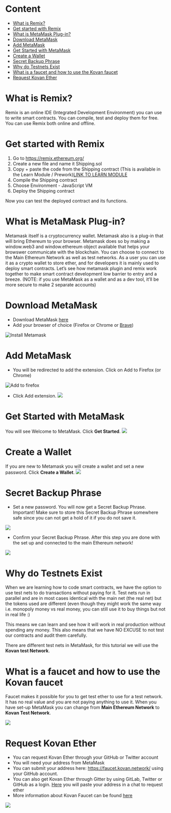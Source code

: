 # Content

- [What is Remix?](#What-is-Remix?)
- [Get started with Remix](#Get-started-with-Remix)
- [What is MetaMask Plug-in?](#What-is-MetaMask-Plug-in?)
- [Download MetaMask](#Download-MetaMask)
- [Add MetaMask](#Add-MetaMask)
- [Get Started with MetaMask](#Get-Started-with-MetaMask)
- [Create a Wallet](#Create-a-Wallet)
- [Secret Backup Phrase](#Secret-Backup-Phrase)
- [Why do Testnets Exist](#Why-do-Testnets-Exist)
- [What is a faucet and how to use the Kovan faucet](#What-is-a-faucet-and-how-to-use-the-Kovan-faucet)
- [Request Kovan Ether](#Request-Kovan-Ether)




# What is Remix?
Remix is an online IDE (Integrated Development Environment) you can use to write smart contracts. You can compile, test and deploy them for free. You can use Remix both online and offline.


# Get started with Remix
1. Go to https://remix.ethereum.org/
2. Create a new file and name it Shipping.sol
3. Copy + paste the code from the Shipping contract (This is available in the Learn Module / Prework)[LINK TO LEARN MODULE](htttps://url_tbd.com)
4. Compile the Shipping contract
5. Choose Environment - JavaScript VM
6. Deploy the Shipping contract

Now you can test the deployed contract and its functions.


# What is MetaMask Plug-in?
Metamask itself is a cryptocurrency wallet.
Metamask also is a plug-in that will bring Ethereum to your browser. Metamask does so by making a window.web3 and window.ethereum object available that helps your browswer communicate with the blockchain.
You can choose to connect to the Main Ethereum Network as well as test networks.
As a user you can use it as a crypto wallet to store ether, and for developers it is mainly used to deploy smart contracts.
Let’s see how metamask plugin and remix work together to make smart contract development low barrier to entry and a breeze.
(NOTE: if you use MetaMask as a wallet and as a dev tool, it’ll be more secure to make 2 separate accounts)



# Download MetaMask
- Download MetaMask [here](https://metamask.io/download.html)
- Add your browser of choice (Firefox or Chrome or [Brave](https://brave.com/))

![Install Metamask](Images/install%20metamask.png)



# Add MetaMask
- You will be redirected to add the extension.
Click on Add to Firefox (or Chrome)

![Add to firefox](Images/add%20to%20firefox.png)



- Click Add extension.
![](Images/add%20metamask%20add%20extension.png)



# Get Started with MetaMask
You will see Welcome to MetaMask. Click **Get Started**.
![](Images/welcome_to_metamask.png)



# Create a Wallet
If you are new to Metamask you will create a wallet and set a new password. Click **Create a Wallet**.
![](Images/create_wallet.jpg)



# Secret Backup Phrase
- Set a new password. You will now get a Secret Backup Phrase. Important! Make sure to store this Secret Backup Phrase somewhere safe since you can not get a hold of it if you do not save it.

![](Images/backup%20phrase.png)



- Confirm your Secret Backup Phrase. After this step you are done with the set up and connected to the main Ethereum network!

![](Images/confirm_backup_phrase.png)



# Why do Testnets Exist
When we are learning how to code smart contracts, we have the option to use test nets to do transactions without paying for it.
Test nets run in parallel and are in most cases identical with the main net (the real net) but the tokens used are different (even though they might work the same way i.e. monopoly money vs real money, you can still use it to buy things but not in real life :)

This means we can learn and see how it will work in real production without spending any money.
This also means that we have NO EXCUSE to not test our contracts and audit them carefully.

There are different test nets in MetaMask, for this tutorial we will use the **Kovan test Network**.



# What is a faucet and how to use the Kovan faucet
Faucet makes it possible for you to get test ether to use for a test network. It has no real value and you are not paying anything to use it. When you have set-up MetaMask you can change from **Main Ethereum Network** to **Kovan Test Network**.

![](Images/Kovan%20Network.png)



# Request Kovan Ether
- You can request Kovan Ether through your GitHub or Twitter account
- You will need your address from MetaMask
- You can submit your address here: https://faucet.kovan.network/ using your GitHub account.
- You can also get Kovan Ether through Gitter by using GitLab, Twitter or GitHub as a login. [Here](https://gitter.im/kovan-testnet/faucet) you will paste your address in a chat to request ether
- More information about Kovan Faucet can be found [here](https://github.com/kovan-testnet/faucet/blob/master/README.md)

![](Images/account%20metamask.png)

